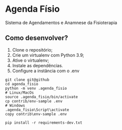 # Agenda Físio

Sistema de Agendamentos e Anamnese da Fisioterapia

## Como desenvolver?

1. Clone o repositório;
1. Crie um virtualenv com Python 3.9;
1. Ative o virtualenv;
1. Instale as dependências.
1. Configure a instância com o .env

```
git clone git@github
cd agenda_fisio
python -m venv .agenda_fisio
# Linux/MacOs
source .agenda_fisio/bin/activate
cp contrib/env-sample .env
# Windows
.agenda_fisio\Script\activate
copy contrib\env-sample .env

pip install -r requirements-dev.txt
```
